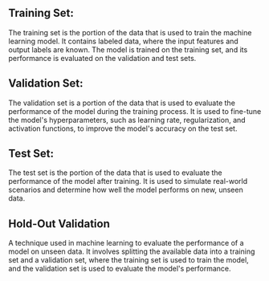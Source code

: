 ## Training Set: 
The training set is the portion of the data that is used to train the machine learning model. It contains labeled data, where the input features and output labels are known. The model is trained on the training set, and its performance is evaluated on the validation and test sets.

## Validation Set: 
The validation set is a portion of the data that is used to evaluate the performance of the model during the training process. It is used to fine-tune the model's hyperparameters, such as learning rate, regularization, and activation functions, to improve the model's accuracy on the test set.

## Test Set: 
The test set is the portion of the data that is used to evaluate the performance of the model after training. It is used to simulate real-world scenarios and determine how well the model performs on new, unseen data.

## Hold-Out Validation
A technique used in machine learning to evaluate the performance of a model on unseen data. It involves splitting the available data into a training set and a validation set, where the training set is used to train the model, and the validation set is used to evaluate the model's performance.
